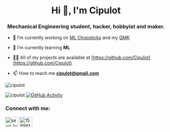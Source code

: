 <h1 align="center">Hi 👋, I'm Cipulot</h1>
<h3 align="center">Mechanical Engineering student, hacker, hobbyist and maker.</h3>

- 🔭 I’m currently working on [ML Chopsticks](https://github.com/Cipulot/ML-Chopsticks) and my [QMK](https://github.com/Cipulot/qmk_firmware)

- 🌱 I’m currently learning **ML**

- 👨‍💻 All of my projects are available at [https://github.com/Cipulot](https://github.com/Cipulot)

- 📫 How to reach me **cipulot@gmail.com**

<p><img align="center" src="https://github-readme-stats.vercel.app/api?username=Cipulot&show_icons=true&theme=dracula" alt="cipulot" /></p>

<p><img align="left" src="https://github-readme-stats.vercel.app/api/top-langs/?username=Cipulot&theme=dracula" alt="cipulot" /></p>

[![GitHub Activity](https://activity-graph.herokuapp.com/graph?username=Ashutosh00710&theme=dracula)](https://github.com/ashutosh00710/github-readme-activity-graph)

<h3 align="left">Connect with me:</h3>
<p align="left">
<a href="https://twitter.com/seva_luca" target="blank"><img align="center" src="https://cdn.jsdelivr.net/npm/simple-icons@3.0.1/icons/twitter.svg" alt="seva_luca" height="30" width="40" /></a>
<a href="https://stackoverflow.com/users/15899192" target="blank"><img align="center" src="https://cdn.jsdelivr.net/npm/simple-icons@3.0.1/icons/stackoverflow.svg" alt="15899192" height="30" width="40" /></a>
</p>
